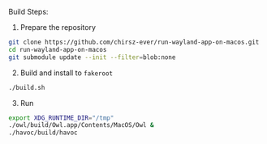 Build Steps:

1. Prepare the repository

```sh
git clone https://github.com/chirsz-ever/run-wayland-app-on-macos.git
cd run-wayland-app-on-macos
git submodule update --init --filter=blob:none
```

2. Build and install to `fakeroot`

```sh
./build.sh
```

3. Run

```sh
export XDG_RUNTIME_DIR="/tmp"
./owl/build/Owl.app/Contents/MacOS/Owl &
./havoc/build/havoc
```
